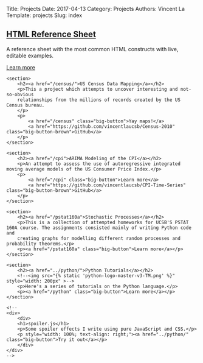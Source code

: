 Title: Projects
Date: 2017-04-13
Category: Projects
Authors: Vincent La
Template: projects
Slug: index

<div id="projects" class="grid-container-nx3">
    <section>
        <h2><a href="/html">HTML Reference Sheet</a></h2>
        <p>A reference sheet with the most common HTML constructs with live, editable examples.</p>
        <p><a href="/reference/html" class="big-button">Learn more</a></p>
    </section>

    <section>
        <h2><a href="/census/">US Census Data Mapping</a></h2>
        <p>This a project which attempts to uncover interesting and not-so-obvious
        relationships from the millions of records created by the US Census bureau.
        </p>
        <p>
            <a href="/census" class="big-button">Yay maps!</a>
            <a href="https://github.com/vincentlaucsb/Census-2010" class="big-button-brown">GitHub</a>
        </p>
    </section>
    
    <section>
        <h2><a href="/cpi">ARIMA Modeling of the CPI</a></h2>
        <p>An attempt to assess the use of autoregressive integrated moving average models of the US Consumer Price Index.</p>
        <p>
            <a href="/cpi" class="big-button">Learn more</a>
            <a href="https://github.com/vincentlaucsb/CPI-Time-Series" class="big-button-brown">GitHub</a>
        </p>
    </section>
        
    <section>
        <h2><a href="/pstat160a">Stochastic Processes</a></h2>
        <p>This is a collection of attempted homeworks for UCSB'S PSTAT 160A course. The assignments consisted mainly of writing Python code and 
        creating graphs for modelling different random processes and probability theorems.</p>
        <p><a href="/pstat160a" class="big-button">Learn more</a></p>
    </section>
    
    <section>
        <h2><a href="../python/">Python Tutorials</a></h2>
        <!--<img src="{% static 'python-logo-master-v3-TM.png' %}" style="width: 200px" >-->
        <p>Here's a series of tutorials on the Python language.</p>
        <p><a href="/python" class="big-button">Learn more</a></p>
    </section>
    
    <!--
    <div>
        <div>
        <h1>spoiler.js</h1>
        <p>Some spoiler effects I write using pure JavaScript and CSS.</p>
        <p style="width: 100%; text-align: right;"><a href="../python/" class="big-button">Try it out</a></p>
        </div>
    </div>
    -->
</div>